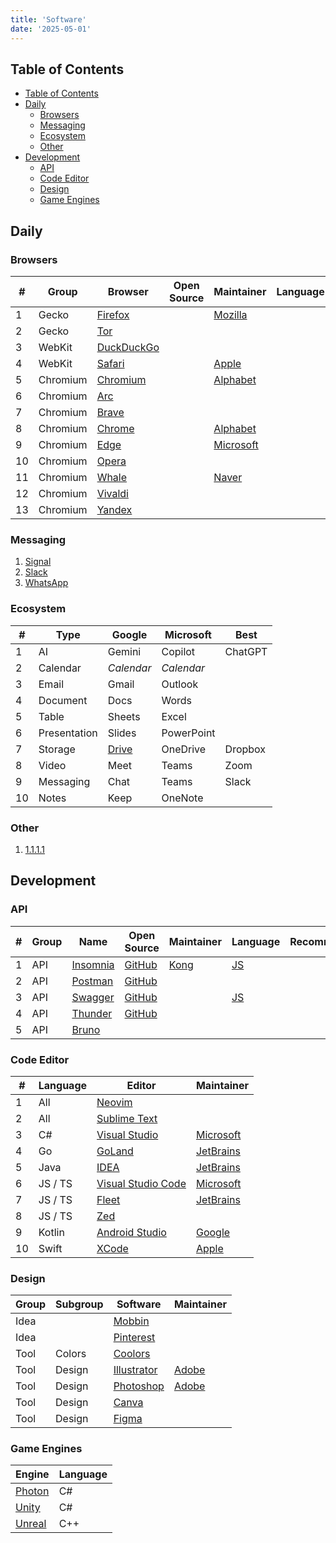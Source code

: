 ```yaml
---
title: 'Software'
date: '2025-05-01'
---
```


## Table of Contents

- [Table of Contents](#table-of-contents)
- [Daily](#daily)
  - [Browsers](#browsers)
  - [Messaging](#messaging)
  - [Ecosystem](#ecosystem)
  - [Other](#other)
- [Development](#development)
  - [API](#api)
  - [Code Editor](#code-editor)
  - [Design](#design)
  - [Game Engines](#game-engines)

## Daily

### Browsers

| #   | Group    | Browser                  | Open Source | Maintainer           | Language | Recommended |
| --- | -------- | ------------------------ | ----------- | -------------------- | -------- | ----------- |
| 1   | Gecko    | [Firefox][firefox]       |             | [Mozilla][mozilla]   |          | Recommended |
| 2   | Gecko    | [Tor][tor]               |             |                      |          |             |
| 3   | WebKit   | [DuckDuckGo][duckduckgo] |             |                      |          |             |
| 4   | WebKit   | [Safari][Safari]         |             | [Apple][apple]       |          |             |
| 5   | Chromium | [Chromium][chromium]     |             | [Alphabet][alphabet] |          |             |
| 6   | Chromium | [Arc][arc]               |             |                      |          |             |
| 7   | Chromium | [Brave][brave]           |             |                      |          |             |
| 8   | Chromium | [Chrome][chrome]         |             | [Alphabet][alphabet] |          |             |
| 9   | Chromium | [Edge][edge]             |             | [Microsoft][ms]      |          |             |
| 10  | Chromium | [Opera][opera]           |             |                      |          |             |
| 11  | Chromium | [Whale][naver-whale]     |             | [Naver][naver]       |          |             |
| 12  | Chromium | [Vivaldi][vivaldi]       |             |                      |          |             |
| 13  | Chromium | [Yandex][yandex]         |             |                      |          |             |

### Messaging

1. [Signal](https://signal.org/)
2. [Slack](https://slack.com/)
3. [WhatsApp](https://www.whatsapp.com/)

### Ecosystem

| #   | Type         | Google                            | Microsoft  | Best    |
| --- | ------------ | --------------------------------- | ---------- | ------- |
| 1   | AI           | Gemini                            | Copilot    | ChatGPT |
| 2   | Calendar     | _Calendar_                        | _Calendar_ |         |
| 3   | Email        | Gmail                             | Outlook    |         |
| 4   | Document     | Docs                              | Words      |         |
| 5   | Table        | Sheets                            | Excel      |         |
| 6   | Presentation | Slides                            | PowerPoint |         |
| 7   | Storage      | [Drive](https://drive.google.com) | OneDrive   | Dropbox |
| 8   | Video        | Meet                              | Teams      | Zoom    |
| 9   | Messaging    | Chat                              | Teams      | Slack   |
| 10  | Notes        | Keep                              | OneNote    |         |

### Other

1. [1.1.1.1](https://one.one.one.one/)

## Development

### API

| #   | Group | Name                 | Open Source           | Maintainer   | Language | Recommended |
| --- | ----- | -------------------- | --------------------- | ------------ | -------- | ----------- |
| 1   | API   | [Insomnia][insomnia] | [GitHub][gh-insomnia] | [Kong][kong] | [JS][js] |             |
| 2   | API   | [Postman][postman]   | [GitHub][gh-postman]  |              |          |             |
| 3   | API   | [Swagger][swagger]   | [GitHub][gh-swagger]  |              | [JS][js] |             |
| 4   | API   | [Thunder][thunder]   | [GitHub][gh-thunder]  |              |          |             |
| 5   | API   | [Bruno][bruno]       |                       |              |          |             |

### Code Editor

| #   | Language | Editor                           | Maintainer             |
| --- | -------- | -------------------------------- | ---------------------- |
| 1   | All      | [Neovim][neovim]                 |                        |
| 2   | All      | [Sublime Text][sublime-text]     |                        |
| 3   | C#       | [Visual Studio][ms-vs]           | [Microsoft][ms]        |
| 4   | Go       | [GoLand][jetbrains-go]           | [JetBrains][jetbrains] |
| 5   | Java     | [IDEA][jetbrains-idea]           | [JetBrains][jetbrains] |
| 6   | JS / TS  | [Visual Studio Code][ms-vsc]     | [Microsoft][ms]        |
| 7   | JS / TS  | [Fleet][jetbrains-fleet]         | [JetBrains][jetbrains] |
| 8   | JS / TS  | [Zed][zed]                       |                        |
| 9   | Kotlin   | [Android Studio][android-studio] | [Google][google]       |
| 10  | Swift    | [XCode][apple-xcode]             | [Apple][apple]         |

### Design

| Group | Subgroup | Software                                | Maintainer     |
| ----- | -------- | --------------------------------------- | -------------- |
| Idea  |          | [Mobbin](https://mobbin.com)            |                |
| Idea  |          | [Pinterest](https://www.pinterest.com/) |                |
| Tool  | Colors   | [Coolors](https://coolors.co/)          |                |
| Tool  | Design   | [Illustrator][adobe-illustrator]        | [Adobe][adobe] |
| Tool  | Design   | [Photoshop][adobe-photoshop]            | [Adobe][adobe] |
| Tool  | Design   | [Canva][canva]                          |                |
| Tool  | Design   | [Figma][figma]                          |                |

### Game Engines

| Engine                     | Language |
| -------------------------- | -------- |
| [Photon][photon]           | C#       |
| [Unity](https://unity.com) | C#       |
| [Unreal][unreal]           | C++      |

[alphabet]: https://abc.xyz
[apple]: https://www.apple.com
[google]: https://www.google.com/
[js]: https://www.javascript.com
[mozilla]: https://www.mozilla.org
[ms]: https://www.microsoft.com
[arc]: https://arc.net
[brave]: https://brave.com
[chrome]: https://www.google.com/chrome
[chromium]: https://www.chromium.org
[duckduckgo]: https://duckduckgo.com/
[edge]: https://www.microsoft.com/en-us/edge
[firefox]: https://www.mozilla.org/en-US/firefox
[naver]: https://naver.com
[naver-whale]: https://whale.naver.com
[opera]: https://www.opera.com
[safari]: https://www.apple.com/safari
[tor]: https://www.torproject.org/
[vivaldi]: https://vivaldi.com/
[yandex]: https://browser.yandex.com
[android-studio]: https://developer.android.com/studio
[apple-xcode]: https://developer.apple.com/xcode/
[jetbrains]: https://www.jetbrains.com/
[jetbrains-fleet]: https://www.jetbrains.com/fleet/
[jetbrains-go]: https://www.jetbrains.com/go/
[jetbrains-idea]: https://www.jetbrains.com/idea/
[ms-vs]: https://visualstudio.microsoft.com/
[ms-vsc]: https://code.visualstudio.com/
[neovim]: https://neovim.io/
[sublime-text]: https://www.sublimetext.com/
[zed]: https://zed.dev/
[bruno]: https://www.usebruno.com/
[insomnia]: https://insomnia.rest/
[kong]: https://konghq.com/
[postman]: https://www.postman.com/
[swagger]: https://swagger.io
[thunder]: https://www.thunderclient.com
[gh-thunder]: https://github.com/thunderclient/thunder-client-support
[gh-postman]: https://github.com/postmanlabs
[gh-insomnia]: https://github.com/Kong/insomnia
[gh-swagger]: https://github.com/swagger-api
[photon]: https://www.photonengine.com
[unreal]: https://www.unrealengine.com
[adobe]: https://www.adobe.com/
[adobe-illustrator]: https://www.adobe.com/products/illustrator.html
[adobe-photoshop]: https://www.adobe.com/products/photoshop.html
[canva]: https://www.canva.com/
[figma]: https://www.figma.com/
